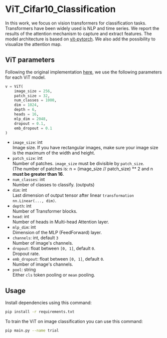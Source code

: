 # ViT_Cifar10_Classification
In this work, we focus on vision transformers for classification tasks. Transformers have been widely used is NLP and time series. We report the results of the attention mechanism to capture and extract features. The model architecture is based on [vit-pytorch](https://github.com/lucidrains/vit-pytorch). We also add the possibility to visualize the attention map.
## ViT parameters
Following the original implementation [here](https://github.com/lucidrains/vit-pytorch), we use the following parameters for each ViT model.
```python
v = ViT(
    image_size = 256,
    patch_size = 32,
    num_classes = 1000,
    dim = 1024,
    depth = 6,
    heads = 16,
    mlp_dim = 2048,
    dropout = 0.1,
    emb_dropout = 0.1
)
```

- `image_size`: int  
Image size. If you have rectangular images, make sure your image size is the maximum of the width and height.
- `patch_size`: int  
Number of patches. `image_size` must be divisible by `patch_size`.  
(The number of patches is: n = (image_size // patch_size) ** 2 and n **must be greater than 16**.
- `num_classes`: int  
Number of classes to classify. (outputs)
- `dim`: int  
Last dimension of output tensor after linear `transformation nn.Linear(..., dim)`.
- `depth`: int  
Number of Transformer blocks.
- `head`: int  
Number of heads in Multi-head Attention layer.
- `mlp_dim`: int  
Dimension of the MLP (FeedForward) layer.  
- `channels`: int, default `3`  
Number of image's channels.
- `dropout`: float between `[0, 1]`, default `0`.  
Dropout rate.
- `emb_dropout`: float between `[0, 1]`, default `0`.  
Number of image's channels.  
- `pool`: string  
Either `cls` token pooling or `mean` pooling.
## Usage
Install dependencies using this command:  
```bash
pip install -r requirements.txt
```
To train the ViT on image classification you can use this command:
```bash
pip main.py --name trial
```

